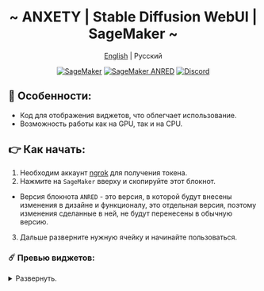 <div align="center">

<h1 align="center">~ ANXETY | Stable Diffusion WebUI | SageMaker ~</h1>

[English](./README.md) | Русский

</div>


<p align="center">
  <a href="https://studiolab.sagemaker.aws/import/github/anxety-solo/sd-webui-sagemaker/blob/main/anxety-ru.ipynb"><img alt="SageMaker" src="https://img.shields.io/badge/SAGEMAKER-blue?style=for-the-badge&color=blue"></a>
  <a href="https://studiolab.sagemaker.aws/import/github/anxety-solo/sd-webui-sagemaker/blob/main/anxety-ru_ANRED.ipynb"><img alt="SageMaker ANRED" src="https://img.shields.io/badge/SAGEMAKER-orange?style=for-the-badge&label=ANRED&labelColor=grey&color=orange"></a>
  <a href="https://discordapp.com/users/565783561878372352"><img alt="Discord" src="https://img.shields.io/badge/МОЙ ДИСКОРД-blue?style=for-the-badge&logo=discord&logoColor=white&color=blue"></a>
</p>


## 🌟 Особенности:
  - Код для отображения виджетов, что облегчает использование.
  - Возможность работы как на GPU, так и на CPU.


## 👉 Как начать:
  1. Необходим аккаунт [ngrok](https://dashboard.ngrok.com/login) для получения токена.
  2. Нажмите на `SageMaker` вверху и скопируйте этот блокнот. <br>
  - Версия блокнота `ANRED` - это версия, в которой будут внесены изменения в дизайне и функционалу, это отдельная версия, поэтому изменения сделанные в ней, не будут перенесены в обычную версию.
  3. Дальше разверните нужную ячейку и начинайте пользоваться.


### ☄️ Превью виджетов:

<details>
<summary>Развернуть.</summary>
 
<div align="center">

  ![Виджеты-OLD](https://github.com/anxety-solo/sd-webui-sagemaker/blob/main/img/ru/widgets_view_ru.png)
  
</div>

</details>
